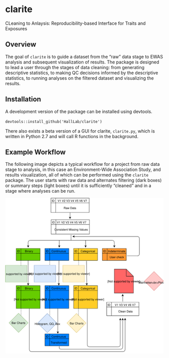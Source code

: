 # clarite
CLeaning to Anlaysis: Reproducibility-based Interface for Traits and Exposures

## Overview

The goal of `clarite` is to guide a dataset from the “raw” data stage to EWAS analysis and 
subsequent visualization of results. The package is designed to lead a user through the 
stages of data cleaning: from generating descriptive statistics, to making QC decisions 
informed by the descriptive statistics, to running analyses on the filtered dataset and 
visualizing the results.

## Installation

A development version of the package can be installed using devtools.

`devtools::install_github('HallLab/clarite')`

There also exists a beta version of a GUI for clarite, `clarite.py`, which is written in Python 2.7 
and will call R functions in the background.

## Example Workflow

The following image depicts a typical workflow for a project from raw data stage to analysis, in this case an
Environment-Wide Association Study, and results visualization, all of which can be performed using the `clarite`
package. The user starts with raw data and alternates filtering (dark boxes) or summary steps (light boxes) until it is sufficiently “cleaned” and in a stage where analyses can be run.

![Image](https://github.com/RitchieLab/utility/blob/master/personal/ana/images/clariteworkflow.svg)
